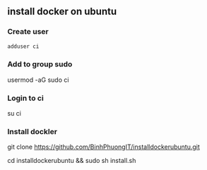 ## install docker on ubuntu

### Create user
```sh
adduser ci
```

### Add to group sudo
usermod -aG sudo ci

### Login to ci
su ci

### Install dockler
git clone https://github.com/BinhPhuongIT/installdockerubuntu.git

cd installdockerubuntu && sudo sh install.sh
